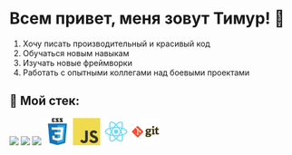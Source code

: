 # Всем привет, меня зовут Тимур! 👋

1. Хочу писать производительный и красивый код
2. Обучаться новым навыкам
3. Изучать новые фреймворки
4. Работать с опытными коллегами над боевыми проектами


## :wrench: Мой стек:
<img src="https://user-images.githubusercontent.com/88931387/150746254-224eb5d1-d67e-4b92-90cb-a46b63e10fbc.png" width="48"> <img src="https://user-images.githubusercontent.com/88931387/150746442-ed2d70b1-4aae-45fe-a9af-9f6b4a05c212.png" width="48">
<img src="https://user-images.githubusercontent.com/88931387/150746463-7ea2c5cf-65f0-4b61-a23b-9e1091d1e12d.png" width="48">
<img src="https://raw.githubusercontent.com/github/explore/80688e429a7d4ef2fca1e82350fe8e3517d3494d/topics/css/css.png" width="48">
<img src="https://raw.githubusercontent.com/github/explore/80688e429a7d4ef2fca1e82350fe8e3517d3494d/topics/javascript/javascript.png" width="48">
<img src="https://raw.githubusercontent.com/github/explore/80688e429a7d4ef2fca1e82350fe8e3517d3494d/topics/react/react.png" width="48">
<img src="https://raw.githubusercontent.com/github/explore/80688e429a7d4ef2fca1e82350fe8e3517d3494d/topics/git/git.png" width="48">

